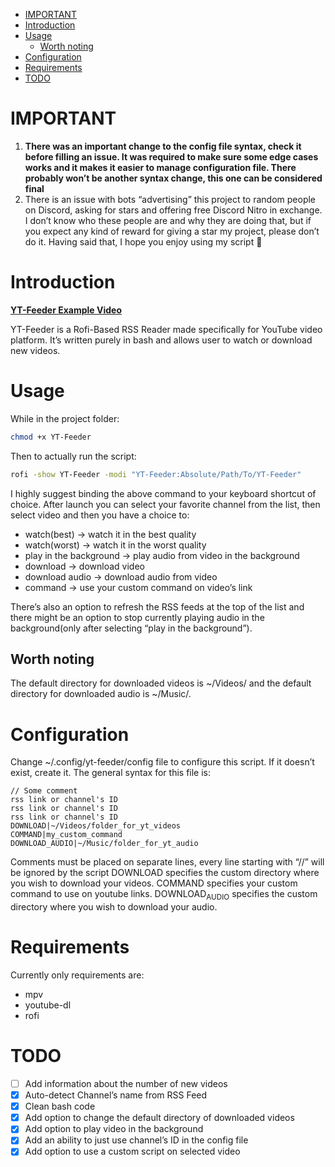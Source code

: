 - [IMPORTANT](#org1d11116)
- [Introduction](#org4a0a4c2)
- [Usage](#org108be3c)
  - [Worth noting](#org5ba5232)
- [Configuration](#org5de0266)
- [Requirements](#org87449b3)
- [TODO](#orga27bf09)


<a id="org1d11116"></a>

# IMPORTANT

1.  **There was an important change to the config file syntax, check it before filling an issue. It was required to make sure some edge cases works and it makes it easier to manage configuration file. There probably won&rsquo;t be another syntax change, this one can be considered final**
2.  There is an issue with bots &ldquo;advertising&rdquo; this project to random people on Discord, asking for stars and offering free Discord Nitro in exchange. I don&rsquo;t know who these people are and why they are doing that, but if you expect any kind of reward for giving a star my project, please don&rsquo;t do it. Having said that, I hope you enjoy using my script 🙂


<a id="org4a0a4c2"></a>

# Introduction

**[YT-Feeder Example Video](https://youtu.be/7dMLBVUZDJs)**

YT-Feeder is a Rofi-Based RSS Reader made specifically for YouTube video platform. It&rsquo;s written purely in bash and allows user to watch or download new videos.


<a id="org108be3c"></a>

# Usage

While in the project folder:

```bash
chmod +x YT-Feeder
```

Then to actually run the script:

```bash
rofi -show YT-Feeder -modi "YT-Feeder:Absolute/Path/To/YT-Feeder"
```

I highly suggest binding the above command to your keyboard shortcut of choice. After launch you can select your favorite channel from the list, then select video and then you have a choice to:

-   watch(best) -> watch it in the best quality
-   watch(worst) -> watch it in the worst quality
-   play in the background -> play audio from video in the background
-   download -> download video
-   download audio -> download audio from video
-   command -> use your custom command on video&rsquo;s link

There&rsquo;s also an option to refresh the RSS feeds at the top of the list and there might be an option to stop currently playing audio in the background(only after selecting &ldquo;play in the background&rdquo;).


<a id="org5ba5232"></a>

## Worth noting

The default directory for downloaded videos is ~/Videos/ and the default directory for downloaded audio is ~/Music/.


<a id="org5de0266"></a>

# Configuration

Change ~/.config/yt-feeder/config file to configure this script. If it doesn&rsquo;t exist, create it. The general syntax for this file is:

```
// Some comment
rss link or channel's ID
rss link or channel's ID
rss link or channel's ID
DOWNLOAD|~/Videos/folder_for_yt_videos
COMMAND|my_custom_command
DOWNLOAD_AUDIO|~/Music/folder_for_yt_audio
```

Comments must be placed on separate lines, every line starting with &ldquo;//&rdquo; will be ignored by the script DOWNLOAD specifies the custom directory where you wish to download your videos. COMMAND specifies your custom command to use on youtube links. DOWNLOAD<sub>AUDIO</sub> specifies the custom directory where you wish to download your audio.


<a id="org87449b3"></a>

# Requirements

Currently only requirements are:

-   mpv
-   youtube-dl
-   rofi


<a id="orga27bf09"></a>

# TODO

-   [ ] Add information about the number of new videos
-   [X] Auto-detect Channel&rsquo;s name from RSS Feed
-   [X] Clean bash code
-   [X] Add option to change the default directory of downloaded videos
-   [X] Add option to play video in the background
-   [X] Add an ability to just use channel&rsquo;s ID in the config file
-   [X] Add option to use a custom script on selected video
